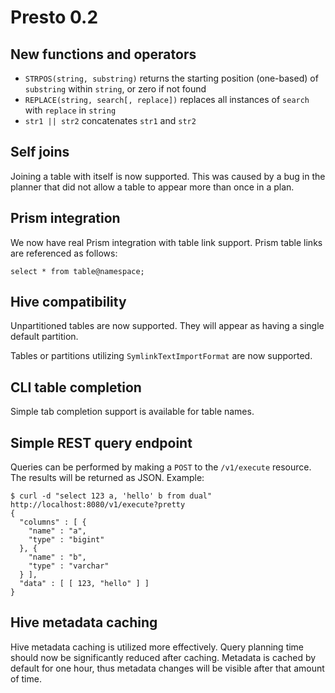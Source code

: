 # Presto 0.2

## New functions and operators

* `STRPOS(string, substring)` returns the starting position (one-based) of `substring` within `string`, or zero if not found
* `REPLACE(string, search[, replace])` replaces all instances of `search` with `replace` in `string`
* `str1 || str2` concatenates `str1` and `str2`

## Self joins

Joining a table with itself is now supported. This was caused by a bug in the planner that did not allow a table to appear more than once in a plan.

## Prism integration

We now have real Prism integration with table link support.  Prism table links are referenced as follows:

    select * from table@namespace;

## Hive compatibility

Unpartitioned tables are now supported. They will appear as having a single default partition.

Tables or partitions utilizing `SymlinkTextImportFormat` are now supported.

## CLI table completion

Simple tab completion support is available for table names.

## Simple REST query endpoint

Queries can be performed by making a `POST` to the `/v1/execute` resource. The results will be returned as JSON. Example:

    $ curl -d "select 123 a, 'hello' b from dual" http://localhost:8080/v1/execute?pretty
    {
      "columns" : [ {
        "name" : "a",
        "type" : "bigint"
      }, {
        "name" : "b",
        "type" : "varchar"
      } ],
      "data" : [ [ 123, "hello" ] ]
    }


## Hive metadata caching

Hive metadata caching is utilized more effectively. Query planning time should now be significantly reduced after caching. Metadata is cached by default for one hour, thus metadata changes will be visible after that amount of time.
